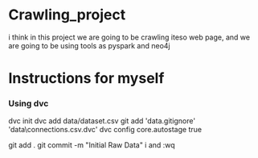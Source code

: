 # Crawling_project
i think in this project we are going to be crawling iteso web page, and we are going to be using tools as pyspark and neo4j

# Instructions for myself
### Using dvc

dvc init
dvc add data/dataset.csv
git add 'data\.gitignore' 'data\connections.csv.dvc'
dvc config core.autostage true

git add .
git commit -m "Initial Raw Data"
i and :wq
